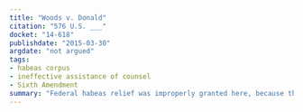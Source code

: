 ```yaml
---
title: "Woods v. Donald"
citation: "576 U.S. ___"
docket: "14-618"
publishdate: "2015-03-30"
argdate: "not argued"
tags:
- habeas corpus
- ineffective assistance of counsel
- Sixth Amendment
summary: "Federal habeas relief was improperly granted here, because the Michigan Court of Appeals’ decision—that a brief absence of respondent’s counsel during testimony about his codefendants did not constitute ineffective assistance—was not “contrary to,” or an “unreasonable application of,” any holding of this Court, 28 U.S.C. § 2254(d)."
---
```



